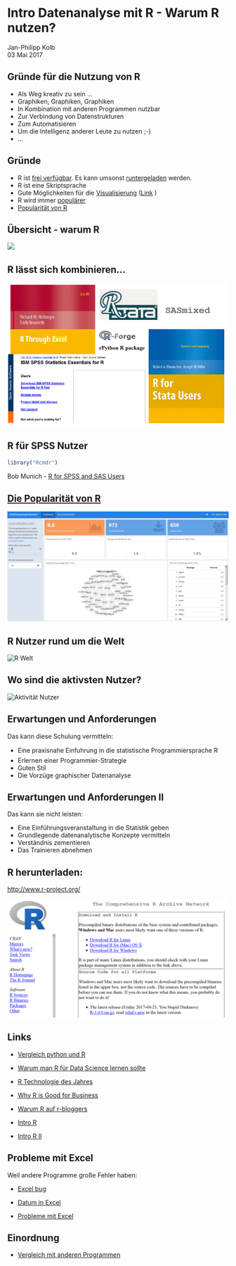 # Intro Datenanalyse mit R - Warum R nutzen?
Jan-Philipp Kolb  
03 Mai 2017  

## Gründe für die Nutzung von R

- Als Weg kreativ zu sein ...
- Graphiken, Graphiken, Graphiken
- In Kombination mit anderen Programmen nutzbar
- Zur Verbindung von Datenstrukturen
- Zum Automatisieren
- Um die Intelligenz anderer Leute zu nutzen ;-)
- ...


## Gründe

- R ist [frei verfügbar](http://www.inside-r.org/why-use-r). Es kann umsonst [runtergeladen](http://mirrors.softliste.de/cran/) werden.
- R ist eine Skriptsprache 
- Gute Möglichkeiten für die [Visualisierung](http://research.stowers-institute.org/efg/R/) ([Link](http://www.sr.bham.ac.uk/~ajrs/R/r-gallery.html) )
- R wird immer [populärer](https://twitter.com/josiahjdavis/status/559778930476220418)
- [Popularität von R](http://blog.revolutionanalytics.com/popularity/)

## Übersicht - warum R

![](http://d287f0h5fel5hu.cloudfront.net/blog/wp-content/uploads/2013/06/bar-learn-r-img11.png)

## R lässt sich kombinieren...

![](figure/Rinterfaces.PNG)


## R für SPSS Nutzer


```r
library("Rcmdr")
```

Bob Munich - [R for SPSS and SAS Users ](https://science.nature.nps.gov/im/datamgmt/statistics/r/documents/r_for_sas_spss_users.pdf)




## [Die Popularität von R](https://gallery.shinyapps.io/cran-gauge/)

![](https://github.com/Japhilko/RInterfaces/raw/master/slides/figure/CRANdownloads.PNG)


## R Nutzer rund um die Welt

![R Welt](http://revolution-computing.typepad.com/.a/6a010534b1db25970b0191035099d8970c-pi)

## Wo sind die aktivsten Nutzer?

![Aktivität Nutzer](http://spatial.ly/wp-content/uploads/2013/06/r_activity.png)

## Erwartungen und Anforderungen

Das kann diese Schulung vermitteln:

- Eine praxisnahe Einfuhrung in die statistische
Programmiersprache R
- Erlernen einer Programmier-Strategie
- Guten Stil
- Die Vorzüge graphischer Datenanalyse


## Erwartungen und Anforderungen II
	
Das kann sie nicht leisten:

-  Eine Einführungsveranstaltung in die Statistik geben
-  Grundlegende datenanalytische Konzepte vermitteln
-  Verständnis zementieren
-  Das Trainieren abnehmen

## R herunterladen:

<http://www.r-project.org/>

![](figure/CRAN1picture.PNG)


## Links

- [Vergleich python und R](http://www.dataschool.io/python-or-r-for-data-science/)

- [Warum man R für Data Science lernen sollte](http://www.r-bloggers.com/why-you-should-learn-r-first-for-data-science/)

- [R Technologie des Jahres](http://www.r-bloggers.com/rstudio-infoworld-2015-technology-of-the-year-award-recipient/)

- [Why R is Good for Business](http://www.fastcolabs.com/3030063/why-the-r-programming-language-is-good-for-business) 

- [Warum R auf r-bloggers](http://www.r-bloggers.com/why-use-r/)

- [Intro R](http://www.ats.ucla.edu/stat/r/seminars/intro.htm)

- [Intro R II](http://www.ats.ucla.edu/stat/r/sk/)

## Probleme mit Excel

Weil andere Programme große Fehler haben:

- [Excel bug](http://blog.revolutionanalytics.com/2013/02/did-an-excel-error-bring-down-the-london-whale.html)

- [Datum in Excel](https://coffeehouse.dataone.org/2014/04/09/abandon-all-hope-ye-who-enter-dates-in-excel/)

- [Probleme mit Excel](http://www.biomedcentral.com/1471-2105/5/80)

## Einordnung 

- [Vergleich mit anderen Programmen](https://www.inwt-statistics.de/blog-artikel-lesen/Statistik-Software-R_SAS_SPSS_STATA_im_Vergleich.html)
